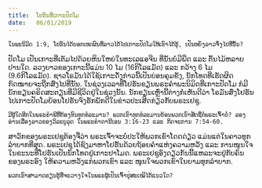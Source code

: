 ```yaml
---
title:  ໂຢຮັນທີ່ເກາະປັດໂມ
date:   06/01/2019
---
```


`ໃນພະນິມິດ 1:9, ໂຢຮັນໄດ້ບອກເຫດຜົນທີ່ລາວໄດ້ໄປເກາະປັດໂມໃຫ້ເຮົາໄດ້ຮູ້, ເປັນຫຍັງລາວຈຶ່ງໄປທີ່ນັ້ນ?`

ປັດໂມ ເປັນເກາະທີ່ເຕັມໄປດ້ວຍຫິນໃຫຍ່ໃນທະເລແອຈີນ ທີ່ນັ້ນບໍ່ມີພືດ ແລະ ຕົ້ນໄມ້ຫລາຍປານໃດ. ລວງຍາວຂອງເກາະນີ້ແມ່ນ 10 ໄມ (16ກິໂລແມັດ) ແລະ ກວ້າງ 6 ໄມ (9.6ກິໂລແມັດ). ຊາວໂຣມັນໄດ້ໃຊ້ເກາະດັ່ງກ່າວນີ້ເປັນບ່ອນຄຸມຂັງ, ນັກໂທດທີ່ເຮັດຜິດກົດໝາຍຈະຖືກສົ່ງໄປທີ່ນັ້ນ. ໃນຊ່ວງເວລາທີ່ໂຢຮັນຂຽນພຣະຄໍາພະນິມິດທີ່ເກາະປັດໂມ ກໍມີນັກຂຽນຄຣິດສະຕຽນທີ່ມີຊີວິດຢູ່ໃນຊ່ວງນັ້ນ. ນັກຂຽນເຫຼົ່ານີ້ຕ່າງກໍ່ເຫັນດີວ່າ ໂຣມັນສົ່ງໂຢຮັນໄປເກາະປັດໂມຍ້ອນໂຢຮັນຈົງຮັກພັກດີໃນຂ່າວປະເສີດກ່ຽວກັບພຣະເຢຊູ.  

`ມີຜູ້ໃດອີກໃນພຣະຄໍາພີທີ່ຕ້ອງທົນທຸກທໍລະມານ? ພວກເຂົາທຸກທໍລະມານຍ້ອນພວກເຂົາສັດຊື່ຕໍ່ພຣະເຈົ້າບໍ່? ລອງອ່ານເລື່ອງລາວຂອງວິລະບູລຸດ ໃນພຣະຄໍາດານີເອນ 3:16-23 ແລະ ກິດຈະການ 7:54-60.` 

ສາວົກຂອງພຣະເຢຊູຕ້ອງຈື່ວ່າ ພຣະເຈົ້າຈະບໍ່ປະໃຫ້ພວກເຂົາໂດດດ່ຽວ ແມ່ນແຕ່ໃນຄາວທຸກລໍາບາກທີ່ສຸດ. ພຣະເຢຊູໄດ້ຊົງມາຫາໂຢຮັັນດ້ວຍຖ້ອຍຄໍາແຫ່ງຄວາມຫວັງ ແລະ ການໜູນໃຈ ໃນຂະນະທີ່ໂຢຮັນເປັນນັກໂທດຢູ່ເກາະປາໂມດ. ພຣະເຢຊູອົງດຽວກັນນີ້ແຫລະຈະຢູ່ກັບຄົນຂອງພຣະອົງ ໃຫ້ຄວາມຫວັງແກ່ພວກເຂົາ ແລະ ໜູນໃຈພວກເຂົາໃນຍາມທຸກລໍາບາກ.

`ພວກເຮົາສາມາດຮຽນຮູ້ທີ່ຈະວາງໃຈໃນພຣະຜູ້ເປັນເຈົ້າຢູ່ສະເໝີໄດ້ແນວໃດ?`